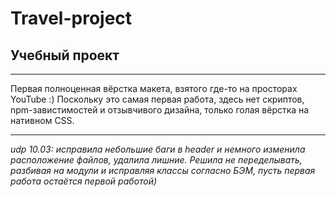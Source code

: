 # Travel-project
## Учебный проект
---

Первая полноценная вёрстка макета, взятого где-то на просторах YouTube :) 
Поскольку это самая первая работа, здесь нет скриптов, npm-завистимостей и отзывчивого дизайна, только голая вёрстка на нативном CSS. 

---
*udp 10.03: исправила небольшие баги в header и немного изменила расположение файлов, удалила лишние. 
Решила не переделывать, разбивая на модули и исправляя классы согласно БЭМ, пусть первая работа остаётся первой работой)*
